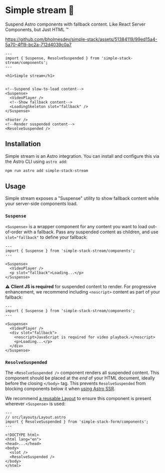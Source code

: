 # Simple stream 🌊

Suspend Astro components with fallback content. Like React Server Components, but Just HTML ™️

https://github.com/bholmesdev/simple-stack/assets/51384119/99ed15a4-5a70-4f19-bc2a-712d4039c0a7

```astro
---
import { Suspense, ResolveSuspended } from 'simple-stack-stream/components';
---

<h1>Simple stream</h1>


<!--Suspend slow-to-load content-->
<Suspense>
  <VideoPlayer />
  <!--Show fallback content-->
  <LoadingSkeleton slot="fallback" />
</Suspense>

<Footer />
<!--Render suspended content-->
<ResolveSuspended />
```

## Installation

Simple stream is an Astro integration. You can install and configure this via the Astro CLI using `astro add`:

```bash
npm run astro add simple-stack-stream
```

## Usage

Simple stream exposes a "Suspense" utility to show fallback content while your server-side components load.

### `Suspense`

`<Suspense>` is a wrapper component for any content you want to load out-of-order with a fallback. Pass any suspended content as children, and use `slot="fallback"` to define your fallback:

```astro
---
import { Suspense } from 'simple-stack-stream/components';
---

<Suspense>
  <VideoPlayer />
  <p slot="fallback">Loading...</p>
</Suspense>
```

⚠️ **Client JS is required** for suspended content to render. For progressive enhancement, we recommend including `<noscript>` content as part of your fallback:

```astro
---
import { Suspense } from 'simple-stack-stream/components';
---

<Suspense>
  <VideoPlayer />
  <div slot="fallback">
    <noscript>JavaScript is required for video playback.</noscript>
    <p>Loading...</p>
  </div>
</Suspense>
```

### `ResolveSuspended`

The `<ResolveSuspended />` component renders all suspended content. This component should be placed at the _end_ of your HTML document, ideally before the closing `</body>` tag. This prevents `ResolveSuspended` from blocking components below it when [using Astro SSR](https://docs.astro.build/en/guides/server-side-rendering/#html-streaming).

We recommend [a reusable Layout](https://docs.astro.build/en/core-concepts/layouts/) to ensure this component is present wherever `<Suspense>` is used:

```astro
---
// src/layouts/Layout.astro
import { ResolveSuspended } from 'simple-stack-form/components';
---

<!DOCTYPE html>
<html lang="en">
<head>...</head>
<body>
  <slot />
  <ResolveSuspended />
</body>
</html>
```